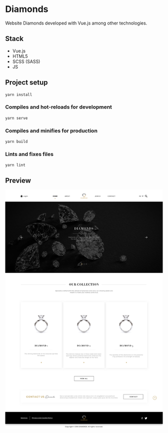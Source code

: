# Diamonds
Website Diamonds developed with Vue.js among other technologies.

## Stack
* Vue.js
* HTML5
* SCSS (SASS)
* JS

## Project setup
```
yarn install
```

### Compiles and hot-reloads for development
```
yarn serve
```

### Compiles and minifies for production
```
yarn build
```

### Lints and fixes files
```
yarn lint
```

## Preview
![image](./src/assets/img/home.jpg)

<!-- ### Customize configuration
See [Configuration Reference](https://cli.vuejs.org/config/). -->
